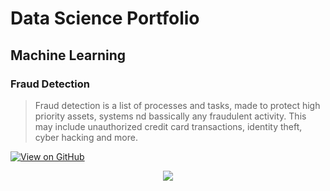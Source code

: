 # Data Science Portfolio

## Machine Learning

### Fraud Detection
> Fraud detection is a list of processes and tasks, made to protect high priority assets, systems nd bassically any fraudulent activity.
> This may include unauthorized credit card transactions, identity theft, cyber hacking and more.

[![View on GitHub](https://img.shields.io/badge/GitHub-View_on_GitHub-blue?logo=GitHub)](https://github.com/debabrato/fraud_detection)

<center><img src="assets/img/fraud_detection.jpg"/></center>
